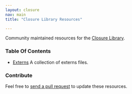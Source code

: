 ```yaml
---
layout: closure
nav: main
title: "Closure Library Resources"

---
```


Community maintained resources for the [Closure Library][closure library].



### Table Of Contents

* [Externs][externs page] A collection of externs files.


### Contribute

Feel free to [send a pull request][repo] to update these resources.


[closure externs]: https://code.google.com/p/closure-compiler/source/browse/#git%2Fcontrib%2Fexterns "Closure contrib externs"
[externs extractor]: http://www.dotnetwise.com/Code/Externs/ "Closure Compiler Externs Extractor"
[closure compiler]: https://developers.google.com/closure/compiler/ "Google Closure Library Compiler"
[closure library]: https://developers.google.com/closure/library/ "Google Closure Library"
[Externs]: https://developers.google.com/closure/compiler/docs/api-tutorial3#externs "Closure Compiler externs file"
[externs page]: /closure/externs/ "Externs collection"
[repo]: https://github.com/thanpolas/thanpolas.github.com "This repository"
